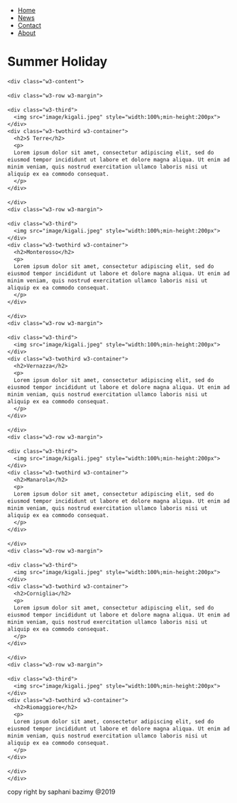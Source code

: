 <!DOCTYPE html>
<html lang="en">
<head>
    <meta charset="UTF-8">
    <meta name="viewport" content="width=device-width, initial-scale=1.0">
    <meta http-equiv="X-UA-Compatible" content="ie=edge">
    <title>protofolio</title>
    <link rel="stylesheet" href="css/style.css">
    <link rel="stylesheet" href="https://www.w3schools.com/w3css/4/w3.css">
</head>
<body>
    
<ul>
    <li><a class="active" href="#home">Home</a></li>
    <li><a href="#news">News</a></li>
    <li><a href="#contact">Contact</a></li>
    <li><a href="about.html">About</a></li>
  </ul>

  <div class="w3-container w3-teal">
    <h1>Summer Holiday</h1>
    </div>
    
    <div class="w3-content">
    
    <div class="w3-row w3-margin">
    
    <div class="w3-third">
      <img src="image/kigali.jpeg" style="width:100%;min-height:200px">
    </div>
    <div class="w3-twothird w3-container">
      <h2>5 Terre</h2>
      <p>
      Lorem ipsum dolor sit amet, consectetur adipiscing elit, sed do eiusmod tempor incididunt ut labore et dolore magna aliqua. Ut enim ad minim veniam, quis nostrud exercitation ullamco laboris nisi ut aliquip ex ea commodo consequat.
      </p>
    </div>
    
    </div>
    <div class="w3-row w3-margin">
    
    <div class="w3-third">
      <img src="image/kigali.jpeg" style="width:100%;min-height:200px">
    </div>
    <div class="w3-twothird w3-container">
      <h2>Monterosso</h2>
      <p>
      Lorem ipsum dolor sit amet, consectetur adipiscing elit, sed do eiusmod tempor incididunt ut labore et dolore magna aliqua. Ut enim ad minim veniam, quis nostrud exercitation ullamco laboris nisi ut aliquip ex ea commodo consequat.
      </p>
    </div>
    
    </div>
    <div class="w3-row w3-margin">
    
    <div class="w3-third">
      <img src="image/kigali.jpeg" style="width:100%;min-height:200px">
    </div>
    <div class="w3-twothird w3-container">
      <h2>Vernazza</h2>
      <p>
      Lorem ipsum dolor sit amet, consectetur adipiscing elit, sed do eiusmod tempor incididunt ut labore et dolore magna aliqua. Ut enim ad minim veniam, quis nostrud exercitation ullamco laboris nisi ut aliquip ex ea commodo consequat.
      </p>
    </div>
    
    </div>
    <div class="w3-row w3-margin">
    
    <div class="w3-third">
      <img src="image/kigali.jpeg" style="width:100%;min-height:200px">
    </div>
    <div class="w3-twothird w3-container">
      <h2>Manarola</h2>
      <p>
      Lorem ipsum dolor sit amet, consectetur adipiscing elit, sed do eiusmod tempor incididunt ut labore et dolore magna aliqua. Ut enim ad minim veniam, quis nostrud exercitation ullamco laboris nisi ut aliquip ex ea commodo consequat.
      </p>
    </div>
    
    </div>
    <div class="w3-row w3-margin">
    
    <div class="w3-third">
      <img src="image/kigali.jpeg" style="width:100%;min-height:200px">
    </div>
    <div class="w3-twothird w3-container">
      <h2>Corniglia</h2>
      <p>
      Lorem ipsum dolor sit amet, consectetur adipiscing elit, sed do eiusmod tempor incididunt ut labore et dolore magna aliqua. Ut enim ad minim veniam, quis nostrud exercitation ullamco laboris nisi ut aliquip ex ea commodo consequat.
      </p>
    </div>
    
    </div>
    <div class="w3-row w3-margin">
    
    <div class="w3-third">
      <img src="image/kigali.jpeg" style="width:100%;min-height:200px">
    </div>
    <div class="w3-twothird w3-container">
      <h2>Riomaggiore</h2>
      <p>
      Lorem ipsum dolor sit amet, consectetur adipiscing elit, sed do eiusmod tempor incididunt ut labore et dolore magna aliqua. Ut enim ad minim veniam, quis nostrud exercitation ullamco laboris nisi ut aliquip ex ea commodo consequat.
      </p>
    </div>
    
    </div>
    </div>
  
  
  <div class="footer">
    <p>copy right by saphani bazimy  @2019</p>
  </div>
</body>
</html>
